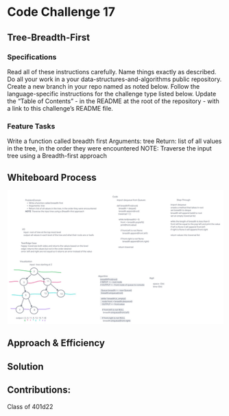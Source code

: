 # Code Challenge 17

## Tree-Breadth-First

### Specifications
  Read all of these instructions carefully.
  Name things exactly as described.
  Do all your work in a your data-structures-and-algorithms public repository.
  Create a new branch in your repo named as noted below.
  Follow the language-specific instructions for the challenge type listed below.
  Update the “Table of Contents” - in the README at the root of the repository - with a link to this challenge’s README file.

### Feature Tasks
Write a function called breadth first
Arguments: tree
Return: list of all values in the tree, in the order they were encountered
NOTE: Traverse the input tree using a Breadth-first approach
## Whiteboard Process

<!-- Embedded whiteboard image -->
![code challenge 17](cc17.jpg)
## Approach & Efficiency


## Solution



## Contributions:
  Class of 401d22